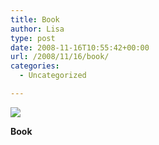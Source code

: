 ```yaml
---
title: Book
author: Lisa
type: post
date: 2008-11-16T10:55:42+00:00
url: /2008/11/16/book/
categories:
  - Uncategorized

---
```

![][1]

**Book**

 [1]: http://media.tumblr.com/xMgN4OQMFgd49iaanFjQR1Oto1_500.jpg